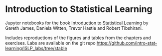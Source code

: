 # Introduction to Statistical Learning
Jupyter notebooks for the book [Introduction to Statistical Learning](https://www.statlearning.com/) by Gareth James, Daniela Witten, Trevor Hastie and Robert Tibshirani.

Includes reproductions of the figures and tables from the chapters and exercises. Labs are available on the git repo https://github.com/intro-stat-learning/ISLP_labs/tree/stable
